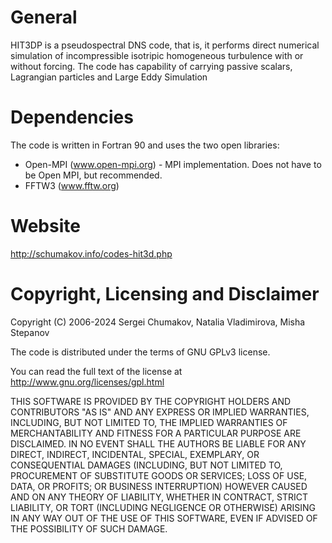 # General

HIT3DP is a pseudospectral DNS code, that is, it performs direct numerical 
simulation of incompressible isotripic homogeneous turbulence with or without 
forcing.  The code has capability of carrying passive scalars, Lagrangian 
particles and Large Eddy Simulation


# Dependencies

The code is written in Fortran 90 and uses the two open libraries:

* Open-MPI  (www.open-mpi.org) - MPI implementation.  Does not have to be Open MPI, but recommended.
* FFTW3	    (www.fftw.org)


# Website
http://schumakov.info/codes-hit3d.php

# Copyright, Licensing and Disclaimer
Copyright (C) 2006-2024 Sergei Chumakov, Natalia Vladimirova, Misha Stepanov

The code is distributed under the terms of GNU GPLv3 license.  

You can read the full text of the license at http://www.gnu.org/licenses/gpl.html

THIS SOFTWARE IS PROVIDED BY THE COPYRIGHT HOLDERS AND CONTRIBUTORS "AS IS" AND ANY EXPRESS OR IMPLIED WARRANTIES, INCLUDING, BUT NOT LIMITED TO, THE IMPLIED WARRANTIES OF MERCHANTABILITY AND FITNESS FOR A PARTICULAR PURPOSE ARE DISCLAIMED. IN NO EVENT SHALL THE AUTHORS BE LIABLE FOR ANY DIRECT, INDIRECT, INCIDENTAL, SPECIAL, EXEMPLARY, OR CONSEQUENTIAL DAMAGES (INCLUDING, BUT NOT LIMITED TO, PROCUREMENT OF SUBSTITUTE GOODS OR SERVICES; LOSS OF USE, DATA, OR PROFITS; OR BUSINESS INTERRUPTION) HOWEVER CAUSED AND ON ANY THEORY OF LIABILITY, WHETHER IN CONTRACT, STRICT LIABILITY, OR TORT (INCLUDING NEGLIGENCE OR OTHERWISE) ARISING IN ANY WAY OUT OF THE USE OF THIS SOFTWARE, EVEN IF ADVISED OF THE POSSIBILITY OF SUCH DAMAGE.
